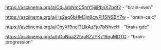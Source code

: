 https://asciinema.org/a/CdjJxbNmC5mY5jjjPbnXZbdt2 - "brain-even"

https://asciinema.org/a/Hs2eq6bHM3jn9cwPi1SNSBY7w - "brain-calc"

https://asciinema.org/a/ChyXf9neITLIkAzFju7bNhvcH - "brain-gdc"

https://asciinema.org/a/hOuNua22fquBZJYKz19quMDTG - "brain-progression"
